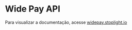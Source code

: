 # Wide Pay API

Para visualizar a documentação, acesse <a href="https://widepay.stoplight.io">widepay.stoplight.io</a>